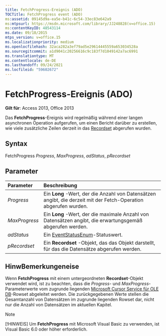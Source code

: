 ```yaml
---
title: FetchProgress-Ereignis (ADO)
TOCTitle: FetchProgress event (ADO)
ms:assetid: 09145d9a-ea5e-b41c-6c54-33ec83e642a9
ms:mtpsurl: https://msdn.microsoft.com/library/JJ248828(v=office.15)
ms:contentKeyID: 48543114
ms.date: 09/18/2015
mtps_version: v=office.15
ms.localizationpriority: medium
ms.openlocfilehash: 32aca282a3ef79ad5e29614445559a653034528a
ms.sourcegitcommit: a1d9041c20256616c9c183f7d1049142a7ac6991
ms.translationtype: MT
ms.contentlocale: de-DE
ms.lasthandoff: 09/24/2021
ms.locfileid: "59602672"
---
```

# <a name="fetchprogress-event-ado"></a>FetchProgress-Ereignis (ADO)

**Gilt für**: Access 2013, Office 2013

Das **FetchProgress**-Ereignis wird regelmäßig während einer langen asynchronen Operation aufgerufen, um einen Bericht darüber zu erstellen, wie viele zusätzliche Zeilen derzeit in das [Recordset](recordset-object-ado.md) abgerufen wurden.

## <a name="syntax"></a>Syntax

FetchProgress *Progress*, *MaxProgress*, *adStatus*, *pRecordset*

## <a name="parameters"></a>Parameter

|Parameter|Beschreibung|
|:--------|:----------|
|*Progress* |Ein **Long** -Wert, der die Anzahl von Datensätzen angibt, die derzeit mit der Fetch-Operation abgerufen wurden.|
|*MaxProgress* |Ein **Long** -Wert, der die maximale Anzahl von Datensätzen angibt, die erwartungsgemäß abgerufen werden.|
|*adStatus* |Ein [EventStatusEnum](eventstatusenum.md)-Statuswert.|
|*pRecordset* |Ein **Recordset** -Objekt, das das Objekt darstellt, für das die Datensätze abgerufen werden.|

## <a name="remarks"></a>HinwBemerkungeneise

Wenn **FetchProgress** mit einem untergeordneten **Recordset**-Objekt verwendet wird, ist zu beachten, dass die *Progress*- und *MaxProgress*-Parameterwerte vom zugrunde liegenden [Microsoft Cursor Service für OLE DB](microsoft-cursor-service-for-ole-db-ado-service-component.md)-Rowset abgeleitet werden. Die zurückgegebenen Werte stellen die Gesamtanzahl von Datensätzen im zugrunde liegenden Rowset dar, nicht nur die Anzahl von Datensätzen im aktuellen Kapitel.

> [!NOTE]
> [!HINWEIS] Um **FetchProgress** mit Microsoft Visual Basic zu verwenden, ist Visual Basic 6.0 oder höher erforderlich.



